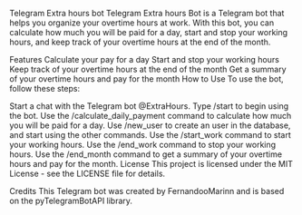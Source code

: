 Telegram Extra hours bot
Telegram Extra hours Bot is a Telegram bot that helps you organize your overtime hours at work. With this bot, you can calculate how much you will be paid for a day, start and stop your working hours, and keep track of your overtime hours at the end of the month.

Features
Calculate your pay for a day
Start and stop your working hours
Keep track of your overtime hours at the end of the month
Get a summary of your overtime hours and pay for the month
How to Use
To use the bot, follow these steps:

Start a chat with the Telegram bot @ExtraHours.
Type /start to begin using the bot.
Use the /calculate_daily_payment command to calculate how much you will be paid for a day.
Use /new_user to create an user in the database, and start using the other commands.
Use the /start_work command to start your working hours.
Use the /end_work command to stop your working hours.
Use the /end_month command to get a summary of your overtime hours and pay for the month.
License
This project is licensed under the MIT License - see the LICENSE file for details.

Credits
This Telegram bot was created by FernandooMarinn and is based on the pyTelegramBotAPI library.
